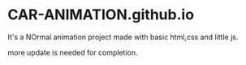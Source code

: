 # CAR-ANIMATION.github.io
It's a NOrmal animation project made with basic html,css and little js.

more update is needed for completion.

